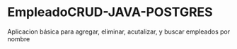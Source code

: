 # EmpleadoCRUD-JAVA-POSTGRES
Aplicacion básica para agregar, eliminar, acutalizar, y buscar empleados por nombre
